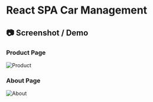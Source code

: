 # React SPA Car Management

## 📷 Screenshot / Demo

### Product Page

![Product](https://github.com/user-attachments/assets/d036d685-3073-4352-85e7-3600117e7e3f)

### About Page

![About](https://github.com/user-attachments/assets/576720dc-345a-4008-9603-ec64c9226c89)
